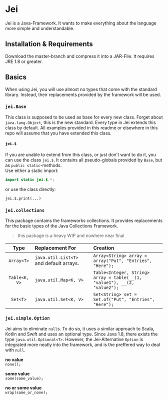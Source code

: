 # Jei
Jei is a Java-Framework. It wants to make everything about the language more simple and understandable.

## Installation & Requirements
Download the master-branch and compress it into a JAR-File. 
It requires JRE 1.8 or greater.

## Basics
When using Jei, you will use almost no types that come with the standard library.
Instead, their replacements provided by the framework will be used.

### `jei.Base`
This class is supposed to be used as base for every new class. Forget about `java.lang.Object`, this is the new standard.
Every type in Jei extends this class by default. All examples provided in this readme or elsewhere in this repo will assume that you have extended this class.

#### `jei.$`
If you are unable to extend from this class, or just don't want to do it, you can use the class `jei.$`.
It contains all pseudo-globals provided by `Base`, but as `public static`-methods.  
Use either a static import:
```java
import static jei.$.*; 
```
or use the class directly:
```
jei.$.print(...)
```

### `jei.collections`
This package contains the frameworks collections. It provides replacements for the basic types of the Java Collections Framework.
> this package is a heavy WIP and nowhere near final

| Type          | Replacement For                         | Creation                                                 |
|:-------------:|:----------------------------------------|:---------------------------------------------------------|
| `Array<T>`    | `java.util.List<T>` and default arrays. | `Array<String> array = array("Put", "Entries", "Here");` |
| `Table<K, V>` | `java.util.Map<K, V>`                   | `Table<Integer, String> array = table(__(1, "value1"), __(2, "value2");`     |
| `Set<T>`      | `java.util.Set<K, V>`                   | `Set<String> set = Set.of("Put", "Entries", "Here");`    |

### `jei.simple.Option`
Jei aims to eliminate `null`s. To do so, it uses a similar approach to Scala, Kotlin and Swift and uses an optional type.
Since Java 1.8, there exists the type `java.util.Optional<T>`. However, the Jei-Alternative `Option` is integrated more neatly into the framework, and is the preffered way to deal with `null`.

__no value__<br>
`none();`

__some value__<br>
`some(some_value);`

__no or some value__<br>
`wrap(some_or_none);`
